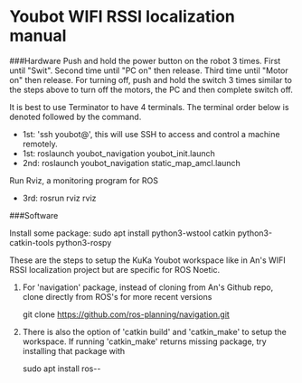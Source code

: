 # Youbot WIFI RSSI localization manual

###Hardware
Push and hold the power button on the robot 3 times. First until "Swit". Second time until "PC on" then release. Third time until "Motor on" then release.
For turning off, push and hold the switch 3 times similar to the steps above to turn off the motors, the PC and then complete switch off. 

It is best to use Terminator to have 4 terminals. The terminal order below is denoted followed by the command.

* 1st: 
  'ssh youbot@<the-ip-address-of-the-robot>', this will use SSH to access and control a machine remotely.
* 1st: 
  roslaunch youbot_navigation youbot_init.launch
* 2nd: roslaunch youbot_navigation static_map_amcl.launch

Run Rviz, a monitoring program for ROS

* 3rd: rosrun rviz rviz


###Software

Install some package:
sudo apt install python3-wstool catkin python3-catkin-tools python3-rospy

These are the steps to setup the KuKa Youbot workspace like in An's WIFI RSSI localization project but are specific for ROS Noetic.

1. For 'navigation' package, instead of cloning from An's Github repo, clone directly from ROS's for more recent versions
	
	git clone https://github.com/ros-planning/navigation.git
2. There is also the option of 'catkin build' and 'catkin\_make' to setup the workspace. If running 'catkin_make' returns missing package, try installing that package with 
	
	sudo apt install ros-<distro name>-<package name>
